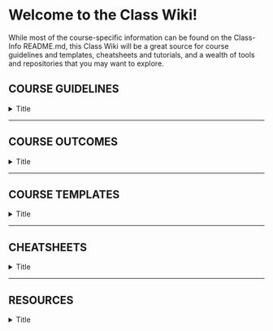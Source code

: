 # Welcome to the Class Wiki!

While most of the course-specific information can be found on the Class-Info README.md, this Class Wiki will be a great source for course guidelines and templates, cheatsheets and tutorials, and a wealth of tools and repositories that you may want to explore.

## COURSE GUIDELINES

<details><summary>Title</summary>

<br>

### Content

</details>

***


## COURSE OUTCOMES

<details><summary>Title</summary>

<br>

###

</details>

***


## COURSE TEMPLATES

<details><summary>Title</summary>

<br>

###

</details>

***


## CHEATSHEETS

<details><summary>Title</summary>

<br>

###

</details>


***


## RESOURCES

<details><summary>Title</summary>

<br>

###

</details>
